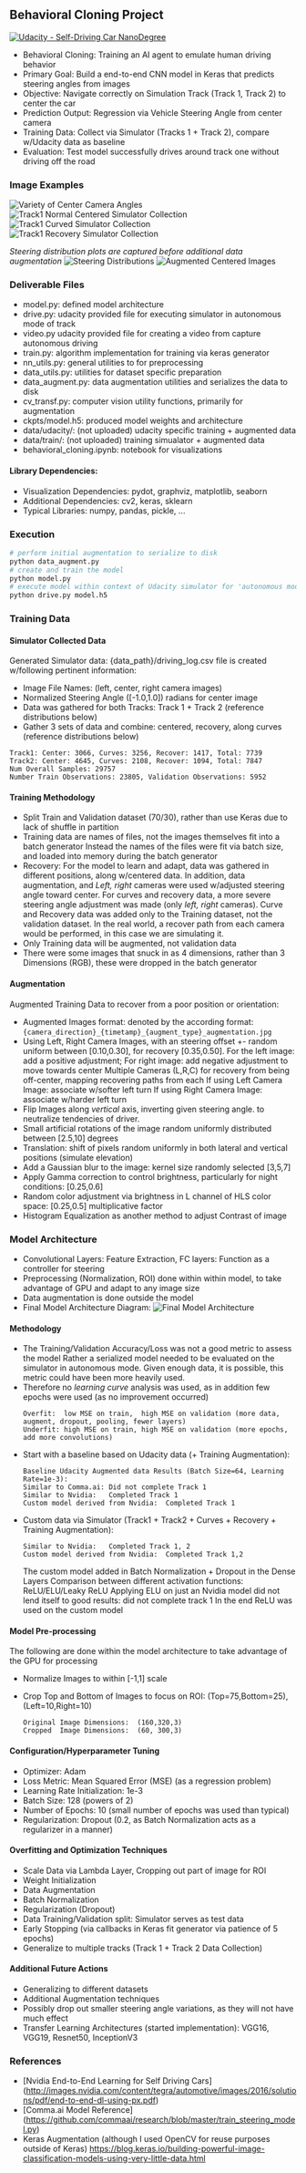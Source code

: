 ## Behavioral Cloning Project

[![Udacity - Self-Driving Car NanoDegree](https://s3.amazonaws.com/udacity-sdc/github/shield-carnd.svg)](http://www.udacity.com/drive)

- Behavioral Cloning: Training an AI agent to emulate human driving behavior
- Primary Goal: Build a end-to-end CNN model in Keras that predicts steering angles from images
- Objective: Navigate correctly on Simulation Track (Track 1, Track 2) to center the car
- Prediction Output: Regression via Vehicle Steering Angle from center camera
- Training Data: Collect via Simulator (Tracks 1 + Track 2), compare w/Udacity data as baseline
- Evaluation: Test model successfully drives around track one without driving off the road

### Image Examples
![Variety of Center Camera Angles](./images/camera_snapshots_centered.png)
![Track1 Normal Centered Simulator Collection](./images/camera_angles_centered.png)
![Track1 Curved Simulator Collection](./images/camera_angles_curved.png)
![Track1 Recovery Simulator Collection](./images/camera_angles_recovery.png)

*Steering distribution plots are captured before additional data augmentation*
![Steering Distributions](./images/steering_distributions.png)
![Augmented Centered Images](./images/augmentation.png)

### Deliverable Files
- model.py:     	defined model architecture
- drive.py:     	udacity provided file for executing simulator in autonomous mode of track
- video.py          udacity provided file for creating a video from capture autonomous driving
- train.py:         algorithm implementation for training via keras generator
- nn_utils.py:  	general utilities to for preprocessing
- data_utils.py: 	utilities for dataset specific preparation
- data_augment.py: 	data augmentation utilities and serializes the data to disk
- cv_transf.py:     computer vision utility functions, primarily for augmentation
- ckpts/model.h5:   produced model weights and architecture
- data/udacity/: 	(not uploaded) udacity specific training + augmented data
- data/train/: 		(not uploaded) training simualator + augmented data
- behavioral_cloning.ipynb: notebook for visualizations

#### Library Dependencies:
- Visualization Dependencies: pydot, graphviz, matplotlib, seaborn
- Additional Dependencies: cv2, keras, sklearn
- Typical Libraries: numpy, pandas, pickle, ...

### Execution
```sh
# perform initial augmentation to serialize to disk
python data_augment.py
# create and train the model
python model.py
# execute model within context of Udacity simulator for 'autonomous mode'
python drive.py model.h5
```

### Training Data
#### Simulator Collected Data
Generated Simulator data: {data_path}/driving_log.csv file is created w/following pertinent information:
- Image File Names: (left, center, right camera images)
- Normalized Steering Angle ([-1.0,1.0]) radians for center image
- Data was gathered for both Tracks: Track 1 + Track 2 (reference distributions below)
- Gather 3 sets of data and combine: centered, recovery, along curves (reference distributions below)

```
Track1: Center: 3066, Curves: 3256, Recover: 1417, Total: 7739
Track2: Center: 4645, Curves: 2108, Recover: 1094, Total: 7847
Num Overall Samples: 29757
Number Train Observations: 23805, Validation Observations: 5952
```

#### Training Methodology
- Split Train and Validation dataset (70/30), rather than use Keras due to lack of shuffle in partition
- Training data are names of files, not the images themselves fit into a batch generator
  Instead the names of the files were fit via batch size, and loaded into memory during the batch generator
- Recovery: For the model to learn and adapt, data was gathered in different positions, along w/centered data.
  In addition, data augmentation, and *Left, right* cameras were used w/adjusted steering angle toward center.
  For curves and recovery data, a more severe steering angle adjustment was made (only *left, right* cameras).
  Curve and Recovery data was added only to the Training dataset, not the validation dataset.
  In the real world, a recover path from each camera would be performed, in this case we are simulating it.
- Only Training data will be augmented, not validation data
- There were some images that snuck in as 4 dimensions, rather than 3 Dimensions (RGB), these were dropped in the batch generator

#### Augmentation
Augmented Training Data to recover from a poor position or orientation:
- Augmented Images format: denoted by the according format: `{camera_direction}_{timetamp}_{augment_type}_augmentation.jpg`
- Using Left, Right Camera Images, with an steering offset +- random uniform between [0.10,0.30], for recovery [0.35,0.50].
  For the left image: add a positive adjustment; For right image: add negative adjustment to move towards center
  Multiple Cameras (L,R,C) for recovery from being off-center, mapping recovering paths from each
  If using Left  Camera Image: associate w/softer left turn
  If using Right Camera Image: associate w/harder left turn
- Flip Images along *vertical* axis, inverting given steering angle. to neutralize tendencies of driver.
- Small artificial rotations of the image random uniformly distributed between [2.5,10] degrees
- Translation: shift of pixels random uniformly in both lateral and vertical positions (simulate elevation)
- Add a Gaussian blur to the image: kernel size randomly selected [3,5,7]
- Apply Gamma correction to control brightness, particularly for night conditions: [0.25,0.6]
- Random color adjustment via brightness in L channel of HLS color space: [0.25,0.5] multiplicative factor
- Histogram Equalization as another method to adjust Contrast of image

### Model Architecture
- Convolutional Layers: Feature Extraction, FC layers: Function as a controller for steering
- Preprocessing (Normalization, ROI) done within within model, to take advantage of GPU and adapt to any image size
- Data augmentation is done outside the model
- Final Model Architecture Diagram:
![Final Model Architecture](./graphs/model_architecture.png)

#### Methodology
- The Training/Validation Accuracy/Loss was not a good metric to assess the model
  Rather a serialized model needed to be evaluated on the simulator in autonomous mode.
  Given enough data, it is possible, this metric could have been more heavily used.
- Therefore no *learning curve* analysis was used, as in addition few epochs were used (as no improvement occurred)
  ```
  Overfit:  low MSE on train,  high MSE on validation (more data, augment, dropout, pooling, fewer layers)
  Underfit: high MSE on train, high MSE on validation (more epochs, add more convolutions)
  ```
- Start with a baseline based on Udacity data (+ Training Augmentation):
  ```
  Baseline Udacity Augmented data Results (Batch Size=64, Learning Rate=1e-3):
  Similar to Comma.ai: Did not complete Track 1
  Similar to Nvidia:   Completed Track 1
  Custom model derived from Nvidia:  Completed Track 1
  ```
- Custom data via Simulator (Track1 + Track2 + Curves + Recovery + Training Augmentation):
  ```
  Similar to Nvidia:   Completed Track 1, 2
  Custom model derived from Nvidia:  Completed Track 1,2
  ```
  The custom model added in Batch Normalization + Dropout in the Dense Layers
  Comparison between different activation functions: ReLU/ELU/Leaky ReLU
  Applying ELU on just an Nvidia model did not lend itself to good results: did not complete track 1
  In the end ReLU was used on the custom model 

#### Model Pre-processing
The following are done within the model architecture to take advantage of the GPU for processing
- Normalize Images to within [-1,1] scale
- Crop Top and Bottom of Images to focus on ROI: (Top=75,Bottom=25), (Left=10,Right=10)

  ```
  Original Image Dimensions:  (160,320,3)
  Cropped  Image Dimensions:  (60, 300,3)
  ```

#### Configuration/Hyperparameter Tuning
- Optimizer: Adam
- Loss Metric: Mean Squared Error (MSE) (as a regression problem)
- Learning Rate Initialization: 1e-3
- Batch Size: 128 (powers of 2)
- Number of Epochs: 10 (small number of epochs was used than typical)
- Regularization: Dropout (0.2, as Batch Normalization acts as a regularizer in a manner)

#### Overfitting and Optimization Techniques
- Scale Data via Lambda Layer, Cropping out part of image for ROI
- Weight Initialization
- Data Augmentation
- Batch Normalization
- Regularization (Dropout)
- Data Training/Validation split: Simulator serves as test data
- Early Stopping (via callbacks in Keras fit generator via patience of 5 epochs)
- Generalize to multiple tracks (Track 1 + Track 2 Data Collection)

#### Additional Future Actions
- Generalizing to different datasets
- Additional Augmentation techniques
- Possibly drop out smaller steering angle variations, as they will not have much effect
- Transfer Learning Architectures (started implementation): VGG16, VGG19, Resnet50, InceptionV3

### References
- [Nvidia End-to-End Learning for Self Driving Cars]
(http://images.nvidia.com/content/tegra/automotive/images/2016/solutions/pdf/end-to-end-dl-using-px.pdf)
- [Comma.ai Model Reference]
(https://github.com/commaai/research/blob/master/train_steering_model.py)
- Keras Augmentation (although I used OpenCV for reuse purposes outside of Keras)
https://blog.keras.io/building-powerful-image-classification-models-using-very-little-data.html

